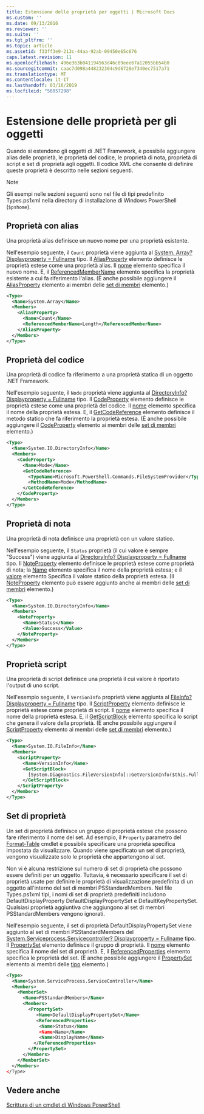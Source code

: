 ```yaml
---
title: Estensione delle proprietà per oggetti | Microsoft Docs
ms.custom: ''
ms.date: 09/13/2016
ms.reviewer: ''
ms.suite: ''
ms.tgt_pltfrm: ''
ms.topic: article
ms.assetid: f33ff3e9-213c-44aa-92ab-09450e65c676
caps.latest.revision: 11
ms.openlocfilehash: 496e363b041194563d46c09eee67a12055bb54b0
ms.sourcegitcommit: caac7d098a448232304c9d6728e7340ec7517a71
ms.translationtype: MT
ms.contentlocale: it-IT
ms.lasthandoff: 03/16/2019
ms.locfileid: "58057298"
---
```

# <a name="extending-properties-for-objects"></a>Estensione delle proprietà per gli oggetti

Quando si estendono gli oggetti di .NET Framework, è possibile aggiungere alias delle proprietà, le proprietà del codice, le proprietà di nota, proprietà di script e set di proprietà agli oggetti. Il codice XML che consente di definire queste proprietà è descritto nelle sezioni seguenti.

> [!NOTE]
> Gli esempi nelle sezioni seguenti sono nel file di tipi predefinito Types.ps1xml nella directory di installazione di Windows PowerShell (`$pshome`).

## <a name="alias-properties"></a>Proprietà con alias

Una proprietà alias definisce un nuovo nome per una proprietà esistente.

Nell'esempio seguente, il `Count` proprietà viene aggiunta al [System. Array? Displayproperty = Fullname](/dotnet/api/System.Array) tipo. Il [AliasProperty](http://msdn.microsoft.com/en-us/b140038c-807a-4bb9-beca-332491cda1b1) elemento definisce le proprietà estese come una proprietà alias. Il [nome](http://msdn.microsoft.com/en-us/b58e9d21-c8c9-49a5-909e-9c1cfc64f873) elemento specifica il nuovo nome. E, il [ReferencedMemberName](http://msdn.microsoft.com/en-us/0c5db6cc-9033-4d48-88a7-76b962882f7a) elemento specifica la proprietà esistente a cui fa riferimento l'alias. (È anche possibile aggiungere il [AliasProperty](http://msdn.microsoft.com/en-us/d6647953-94ad-4b0b-af2e-4dda6952dee1) elemento ai membri delle [set di membri](http://msdn.microsoft.com/en-us/46a50fb5-e150-4c03-8584-e1b53e4d49e3) elemento.)

```xml
<Type>
  <Name>System.Array</Name>
  <Members>
    <AliasProperty>
      <Name>Count</Name>
      <ReferencedMemberName>Length</ReferencedMemberName>
    </AliasProperty>
  </Members>
</Type>
```

## <a name="code-properties"></a>Proprietà del codice

Una proprietà di codice fa riferimento a una proprietà statica di un oggetto .NET Framework.

Nell'esempio seguente, il `Node` proprietà viene aggiunta al [DirectoryInfo? Displayproperty = Fullname](/dotnet/api/System.IO.DirectoryInfo) tipo. Il [CodeProperty](http://msdn.microsoft.com/en-us/59bc4d18-41eb-4c0d-8ad3-bbfa5dc488db) elemento definisce le proprietà estese come una proprietà del codice. Il [nome](http://msdn.microsoft.com/en-us/b58e9d21-c8c9-49a5-909e-9c1cfc64f873) elemento specifica il nome della proprietà estesa. E, il [GetCodeReference](http://msdn.microsoft.com/en-us/62af34f5-cc22-42c0-9e0c-3bd0f5c1a4a0) elemento definisce il metodo statico che fa riferimento la proprietà estesa. (È anche possibile aggiungere il [CodeProperty](http://msdn.microsoft.com/en-us/59bc4d18-41eb-4c0d-8ad3-bbfa5dc488db) elemento ai membri delle [set di membri](http://msdn.microsoft.com/en-us/46a50fb5-e150-4c03-8584-e1b53e4d49e3) elemento.)

```xml
<Type>
  <Name>System.IO.DirectoryInfo</Name>
  <Members>
    <CodeProperty>
      <Name>Mode</Name>
      <GetCodeReference>
        <TypeName>Microsoft.PowerShell.Commands.FileSystemProvider</TypeName>
        <MethodName>Mode</MethodName>
      </GetCodeReference>
    </CodeProperty>
  </Members>
</Type>
```

## <a name="note-properties"></a>Proprietà di nota

Una proprietà di nota definisce una proprietà con un valore statico.

Nell'esempio seguente, il `Status` proprietà (il cui valore è sempre "Success") viene aggiunta al [DirectoryInfo? Displayproperty = Fullname](/dotnet/api/System.IO.DirectoryInfo) tipo. Il [NoteProperty](http://msdn.microsoft.com/en-us/331e6c50-d703-43f0-89bc-ca9fb97800eb) elemento definisce le proprietà estese come proprietà di nota; la [Name](http://msdn.microsoft.com/en-us/b58e9d21-c8c9-49a5-909e-9c1cfc64f873) elemento specifica il nome della proprietà estesa; e il [valore](http://msdn.microsoft.com/en-us/f3c77546-b98e-4c4e-bbe0-6dfd06696d1c) elemento Specifica il valore statico della proprietà estesa. (Il [NoteProperty](http://msdn.microsoft.com/en-us/331e6c50-d703-43f0-89bc-ca9fb97800eb) elemento può essere aggiunto anche ai membri delle [set di membri](http://msdn.microsoft.com/en-us/46a50fb5-e150-4c03-8584-e1b53e4d49e3) elemento.)

```xml
<Type>
  <Name>System.IO.DirectoryInfo</Name>
  <Members>
    <NoteProperty>
      <Name>Status</Name>
      <Value>Success</Value>
    </NoteProperty>
  </Members>
</Type>
```

## <a name="script-properties"></a>Proprietà script

Una proprietà di script definisce una proprietà il cui valore è riportato l'output di uno script.

Nell'esempio seguente, il `VersionInfo` proprietà viene aggiunta al [FileInfo? Displayproperty = Fullname](/dotnet/api/System.IO.FileInfo) tipo. Il [ScriptProperty](http://msdn.microsoft.com/en-us/858a4247-676b-4cc9-9f3e-057109aad350) elemento definisce le proprietà estese come proprietà di script. Il [nome](http://msdn.microsoft.com/en-us/b58e9d21-c8c9-49a5-909e-9c1cfc64f873) elemento specifica il nome della proprietà estesa. E, il [GetScriptBlock](http://msdn.microsoft.com/en-us/f3c77546-b98e-4c4e-bbe0-6dfd06696d1c) elemento specifica lo script che genera il valore della proprietà. (È anche possibile aggiungere il [ScriptProperty](http://msdn.microsoft.com/en-us/858a4247-676b-4cc9-9f3e-057109aad350) elemento ai membri delle [set di membri](http://msdn.microsoft.com/en-us/46a50fb5-e150-4c03-8584-e1b53e4d49e3) elemento.)

```xml
<Type>
  <Name>System.IO.FileInfo</Name>
  <Members>
    <ScriptProperty>
      <Name>VersionInfo</Name>
      <GetScriptBlock>
        [System.Diagnostics.FileVersionInfo]::GetVersionInfo($this.FullName)
      </GetScriptBlock>
    </ScriptProperty>
  </Members>
</Type>
```

## <a name="property-sets"></a>Set di proprietà

Un set di proprietà definisce un gruppo di proprietà estese che possono fare riferimento il nome del set. Ad esempio, il `Property` parametro del [Format-Table](/powershell/module/Microsoft.PowerShell.Utility/Format-Table) cmdlet è possibile specificare una proprietà specifica impostata da visualizzare. Quando viene specificato un set di proprietà, vengono visualizzate solo le proprietà che appartengono al set.

Non vi è alcuna restrizione sul numero di set di proprietà che possono essere definiti per un oggetto. Tuttavia, è necessario specificare il set di proprietà usate per definire le proprietà di visualizzazione predefinita di un oggetto all'interno del set di membri PSStandardMembers. Nel file Types.ps1xml tipi, i nomi di set di proprietà predefiniti includono DefaultDisplayProperty DefaultDisplayPropertySet e DefaultKeyPropertySet. Qualsiasi proprietà aggiuntiva che aggiungono al set di membri PSStandardMembers vengono ignorati.

Nell'esempio seguente, il set di proprietà DefaultDisplayPropertySet viene aggiunto al set di membri PSStandardMembers del [System.Serviceprocess.Servicecontroller? Displayproperty = Fullname](/dotnet/api/System.ServiceProcess.ServiceController) tipo. Il [PropertySet](http://msdn.microsoft.com/en-us/14cdc234-796e-4857-9b51-bdbaa1412188) elemento definisce il gruppo di proprietà. Il [nome](http://msdn.microsoft.com/en-us/b58e9d21-c8c9-49a5-909e-9c1cfc64f873) elemento specifica il nome del set di proprietà. E, il [ReferencedProperties](http://msdn.microsoft.com/en-us/5e620423-8679-4fbf-b6db-9f79288e4786) elemento specifica le proprietà del set. (È anche possibile aggiungere il [PropertySet](http://msdn.microsoft.com/en-us/14cdc234-796e-4857-9b51-bdbaa1412188) elemento ai membri delle [tipo](http://msdn.microsoft.com/en-us/e5dbd353-d6b2-40a1-92b6-6f1fea744ebe) elemento.)

```xml
<Type>
  <Name>System.ServiceProcess.ServiceController</Name>
  <Members>
    <MemberSet>
      <Name>PSStandardMembers</Name>
      <Members>
        <PropertySet>
           <Name>DefaultDisplayPropertySet</Name>
           <ReferencedProperties>
            <Name>Status</Name
            <Name>Name</Name>
            <Name>DisplayName</Name>
          </ReferencedProperties>
        </PropertySet>
      </Members>
    </MemberSet>
  </Members>
</Type>
```

## <a name="see-also"></a>Vedere anche

[Scrittura di un cmdlet di Windows PowerShell](./writing-a-windows-powershell-cmdlet.md)
